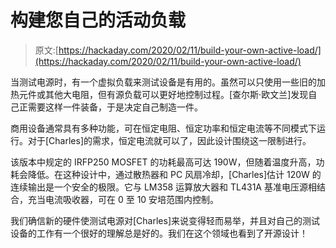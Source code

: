 # 构建您自己的活动负载

> 原文:[https://hackaday.com/2020/02/11/build-your-own-active-load/](https://hackaday.com/2020/02/11/build-your-own-active-load/)

当测试电源时，有一个虚拟负载来测试设备是有用的。虽然可以只使用一些旧的加热元件或其他大电阻，但有源负载可以更好地控制过程。[查尔斯·欧文兰]发现自己正需要这样一件装备，于是决定自己制造一件。

商用设备通常具有多种功能，可在恒定电阻、恒定功率和恒定电流等不同模式下运行。对于[Charles]的需求，恒定电流就可以了，因此设计围绕这一限制进行。

该版本中规定的 IRFP250 MOSFET 的功耗最高可达 190W，但随着温度升高，功耗会降低。在这种设计中，通过散热器和 PC 风扇冷却，[Charles]估计 120W 的连续输出是一个安全的极限。它与 LM358 运算放大器和 TL431A 基准电压源相结合，充当电流吸收器，可在 0 至 10 安培范围内控制。

我们确信新的硬件使测试电源对[Charles]来说变得轻而易举，并且对自己的测试设备的工作有一个很好的理解总是好的。我们在这个领域也看到了开源设计！